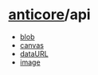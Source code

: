 # [anticore](../../../#reference)/<a name="reference">api</a>

* [blob](./blob/#reference)
* [canvas](./canvas/#reference)
* [dataURL](./dataURL/#reference)
* [image](./image/#reference)